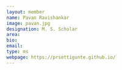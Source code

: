 ```yaml
---
layout: member
name: Pavan Ravishankar
image: pavan.jpg
designation: M. S. Scholar
area:
bio:
email:
type: ms
webpage: https://prsettigunte.github.io/
---
```

